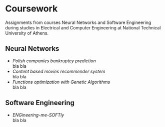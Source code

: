 # Coursework

Assignments from courses Neural Networks and Software Engineering during studies in Electrical and Computer Engineering at National Technical University of Athens.

## Neural Networks

- *Polish companies bankruptcy prediction*  
bla bla
- *Content based movies recommender system*  
bla bla
- *Functions optimization with Genetic Algorithms*  
bla bla

## Software Engineering

- *ENGineering-me-SOFTly*  
bla bla
